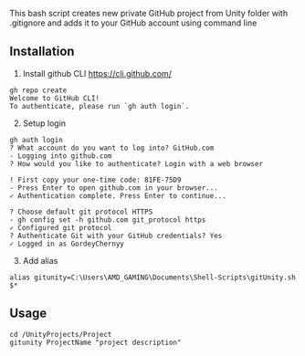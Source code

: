 This bash script creates new private GitHub project from Unity folder with .gitignore and adds it to your GitHub account using command line

## Installation

1. Install github CLI https://cli.github.com/

```
gh repo create
Welcome to GitHub CLI!
To authenticate, please run `gh auth login`.
```
2. Setup login
```
gh auth login
? What account do you want to log into? GitHub.com
- Logging into github.com
? How would you like to authenticate? Login with a web browser

! First copy your one-time code: 81FE-75D9
- Press Enter to open github.com in your browser...
✓ Authentication complete. Press Enter to continue...

? Choose default git protocol HTTPS
- gh config set -h github.com git_protocol https
✓ Configured git protocol
? Authenticate Git with your GitHub credentials? Yes
✓ Logged in as GordeyChernyy
```
3. Add alias

`alias gitunity=C:\Users\AMD_GAMING\Documents\Shell-Scripts\gitUnity.sh $*`

## Usage
```
cd /UnityProjects/Project
gitunity ProjectName "project description"
```
